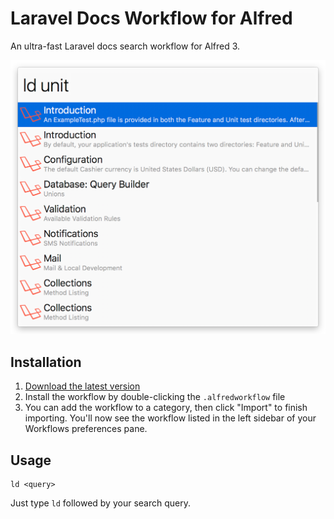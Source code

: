 # Laravel Docs Workflow for Alfred

An ultra-fast Laravel docs search workflow for Alfred 3.

![Screenshot](screenshot.png)

## Installation

1. [Download the latest version](https://github.com/tillkruss/alfred-laravel-docs/releases/download/v0.2.0/Laravel.Docs.alfredworkflow)
2. Install the workflow by double-clicking the `.alfredworkflow` file
3. You can add the workflow to a category, then click "Import" to finish importing. You'll now see the workflow listed in the left sidebar of your Workflows preferences pane.

## Usage

```
ld <query>
```

Just type `ld` followed by your search query.
